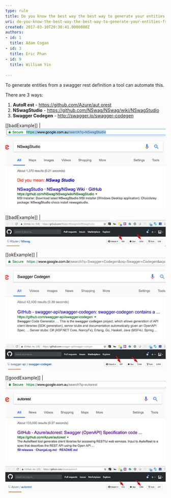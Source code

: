 ```yaml
---
type: rule
title: Do you know the best way the best way to generate your entities from swagger?
uri: do-you-know-the-best-way-the-best-way-to-generate-your-entities-from-swagger
created: 2017-03-10T20:30:41.0000000Z
authors:
- id: 1
  title: Adam Cogan
- id: 3
  title: Eric Phan
- id: 9
  title: William Yin

---
```


To generate entities from a swagger rest definition a tool can automate this.

There are 3 ways:
 
1. **AutoR est** - [https://github.com/Azure/aut orest](https://github.com/Azure/autorest)
2. **NSwagStudio** - https://github.com/NSwag/NSwag/wiki/NSwagStudio
3. **Swagger Codegen** - http://swagger.io/swagger-codegen​

 
[[badExample]]
| ![ only around 1, 000 results ](nswagstudio-search.jpg) 

 
[[badExample]]
| ![ NSwag has not many "Watch" and "Star"](github-nswag.jpg) 

 
[[okExample]]
| ![Around 40,000 results](swagger-codegen-search.jpg)

 
![ Swagger-Codegen and Autorest are quite popular. Swagger-Codegen has more “Star” ](github-swagger-codegen.jpg)

 
[[goodExample]]
| ![130,000+ results](autorest-search.jpg) 

![ Swagger-Codegen and Autorest are quite popular. Autorest has more “Watch”](github-autorest.jpg)

